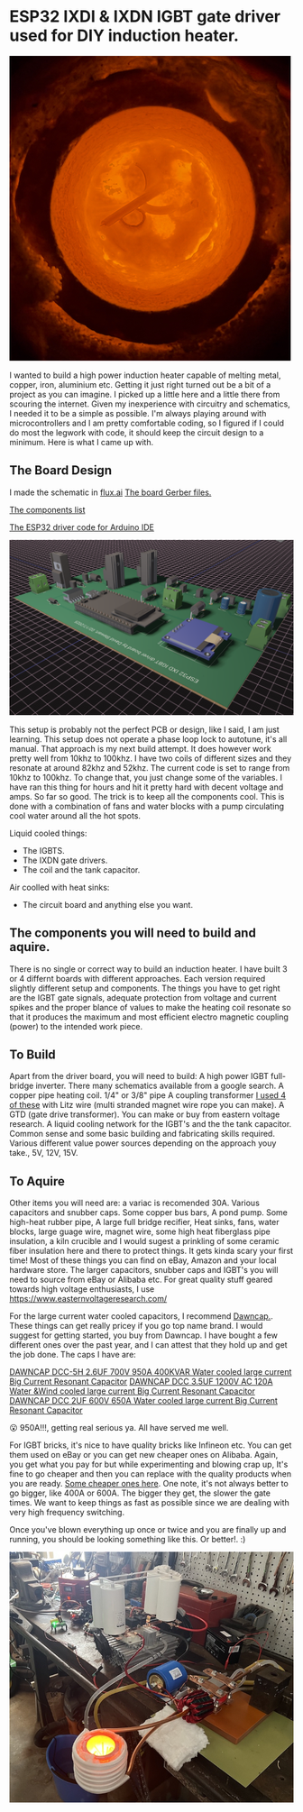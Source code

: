 # ESP32 IXDI & IXDN IGBT gate driver used for DIY induction heater.

![Some copper scrap melting in a graphite crucible.](https://github.com/metanurb21/esp32_igbt_driver/blob/main/images/melting-copper.jpg)

I wanted to build a high power induction heater capable of melting metal, copper, iron, aluminium etc.
Getting it just right turned out be a bit of a project as you can imagine. I picked up a little here and a little there from scouring the internet. Given my inexperience with circuitry and schematics, I needed it to be a simple as possible. I'm always playing around with microcontrollers and I am pretty comfortable coding, so I figured if I could do most the legwork with code, it should keep the circuit design to a minimum. Here is what I came up with.

## The Board Design

I made the schematic in [flux.ai](https://www.flux.ai/metanurb21/esp32-pwm-ixd630-igbt-driver-v2?editor=schematic) [The board Gerber files.](https://github.com/metanurb21/esp32_igbt_driver/blob/main/files/metanurb21-esp32-pwm-ixd630-igbt-driver-v2-Gerbers-Versionedf32863.zip)

[The components list](https://github.com/metanurb21/esp32_igbt_driver/blob/main/files/pick_and_place.csv)

[The ESP32 driver code for Arduino IDE](https://github.com/metanurb21/esp32_igbt_driver/blob/main/code/esp32__igbt_gate_driver.ino)

![3D representation of the driver ciruit board](https://github.com/metanurb21/esp32_igbt_driver/blob/main/images/igbt-driver.png)

This setup is probably not the perfect PCB or design, like I said, I am just learning. This setup does not operate a phase loop lock to autotune, it's all manual. That approach is my next build attempt. It does however work pretty well from 10khz to 100khz. I have two coils of different sizes and they resonate at around 82khz and 52khz. The current code is set to range from 10khz to 100khz. To change that, you just change some of the variables. I have ran this thing for hours and hit it pretty hard with decent voltage and amps. So far so good. The trick is to keep all the components cool. This is done with a combination of fans and water blocks with a pump circulating cool water around all the hot spots.

Liquid cooled things:

- The IGBTS.
- The IXDN gate drivers.
- The coil and the tank capacitor.

Air coolled with heat sinks:

- The circuit board and anything else you want.

## The components you will need to build and aquire.

There is no single or correct way to build an induction heater. I have built 3 or 4 differnt boards with different approaches. Each version required slightly different setup and components. The things you have to get right are the IGBT gate signals, adequate protection from voltage and current spikes and the proper blance of values to make the heating coil resonate so that it produces the maximum and most efficient electro magnetic coupling (power) to the intended work piece.

## To Build

Apart from the driver board, you will need to build:
A high power IGBT full-bridge inverter. There many schematics available from a google search.
A copper pipe heating coil. 1/4" or 3/8" pipe
A coupling transformer [I used 4 of these](https://www.easternvoltageresearch.com/ferrite-core-5000-1/) with Litz wire (multi stranded magnet wire rope you can make).
A GTD (gate drive transformer). You can make or buy from eastern voltage research.
A liquid cooling network for the IGBT's and the the tank capacitor. Common sense and some basic building and fabricating skills required.
Various different value power sources depending on the approach youy take., 5V, 12V, 15V.

## To Aquire

Other items you will need are: a variac is recomended 30A. Various capacitors and snubber caps. Some copper bus bars, A pond pump. Some high-heat rubber pipe, A large full bridge recifier, Heat sinks, fans, water blocks, large guage wire, magnet wire, some high heat fiberglass pipe insulation, a kiln crucible and I would sugest a prinkling of some ceramic fiber insulation here and there to protect things. It gets kinda scary your first time!
Most of these things you can find on eBay, Amazon and your local hardware store.
The larger capacitors, snubber caps and IGBT's you will need to source from eBay or Alibaba etc.
For great quality stuff geared towards high voltage enthusiasts, I use https://www.easternvoltageresearch.com/

For the large current water cooled capacitors, I recommend [Dawncap.](https://www.dawncapacitors.com/home). These things can get really pricey if you go top name brand. I would suggest for getting started, you buy from Dawncap. I have bought a few different ones over the past year, and I can attest that they hold up and get the job done. The caps I have are:

[DAWNCAP DCC-5H 2.6UF 700V 950A 400KVAR Water cooled large current Big Current Resonant Capacitor](https://www.aliexpress.us/item/3256805434541389.html?spm=a2g0o.order_list.order_list_main.21.21ef1802Jx87JR&gatewayAdapt=glo2usa)
[DAWNCAP DCC 3.5UF 1200V AC 120A Water &Wind cooled large current Big Current Resonant Capacitor](https://www.aliexpress.us/item/3256805388886798.html?spm=a2g0o.order_list.order_list_main.26.21ef1802Jx87JR&gatewayAdapt=glo2usa)
[DAWNCAP DCC 2UF 600V 650A Water cooled large current Big Current Resonant Capacitor](https://www.aliexpress.us/item/3256805387045331.html?spm=a2g0o.order_list.order_list_main.31.21ef1802Jx87JR&gatewayAdapt=glo2usa)

:open_mouth: 950A!!!, getting real serious ya. All have served me well.

For IGBT bricks, it's nice to have quality bricks like Infineon etc. You can get them used on eBay or you can get new cheaper ones on Alibaba. Again, you get what you pay for but while experimenting and blowing crap up, It's fine to go cheaper and then you can replace with the quality products when you are ready. [Some cheaper ones here](https://www.aliexpress.us/item/3256805870685571.html?spm=a2g0o.order_list.order_list_main.277.21ef1802ginfNj&gatewayAdapt=glo2usa). One note, it's not always better to go bigger, like 400A or 600A. The bigger they get, the slower the gate times. We want to keep things as fast as possible since we are dealing with very high frequency switching.

Once you've blown everything up once or twice and you are finally up and running, you should be looking something like this. Or better!. :)

![Image of fully operating unduction heater on work bench](https://github.com/metanurb21/esp32_igbt_driver/blob/main/images/induction-heating-snapshot.jpg)
